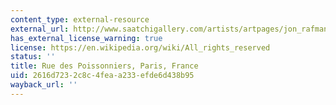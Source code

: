 ```yaml
---
content_type: external-resource
external_url: http://www.saatchigallery.com/artists/artpages/jon_rafman_rue_de_poissonniers.htm
has_external_license_warning: true
license: https://en.wikipedia.org/wiki/All_rights_reserved
status: ''
title: Rue des Poissonniers, Paris, France
uid: 2616d723-2c8c-4fea-a233-efde6d438b95
wayback_url: ''
---
```

